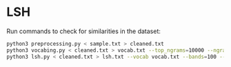# LSH 

Run commands to check for similarities in the dataset:
```bash
python3 preprocessing.py < sample.txt > cleaned.txt
python3 vocabing.py < cleaned.txt > vocab.txt --top_ngrams=10000 --ngrams=3
python3 lsh.py < cleaned.txt > lsh.txt --vocab vocab.txt --bands=100 --hash_functions=1000
```